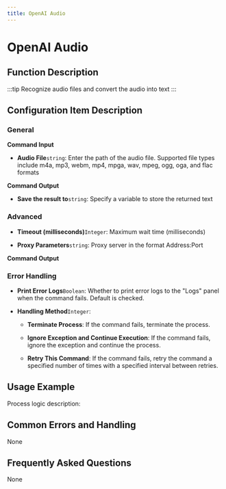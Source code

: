 ```yaml
---
title: OpenAI Audio
---
```


# OpenAI Audio

## Function Description

:::tip 
Recognize audio files and convert the audio into text
:::

## Configuration Item Description

### General

**Command Input**

- **Audio File**`string`: Enter the path of the audio file. Supported file types include m4a, mp3, webm, mp4, mpga, wav, mpeg, ogg, oga, and flac formats


**Command Output**

- **Save the result to**`string`: Specify a variable to store the returned text

### Advanced

- **Timeout (milliseconds)**`Integer`: Maximum wait time (milliseconds)

- **Proxy Parameters**`string`: Proxy server in the format Address:Port


**Command Output**

### Error Handling

- **Print Error Logs**`Boolean`: Whether to print error logs to the "Logs" panel when the command fails. Default is checked. 

- **Handling Method**`Integer`:

    - **Terminate Process**: If the command fails, terminate the process.

    - **Ignore Exception and Continue Execution**: If the command fails, ignore the exception and continue the process.

    - **Retry This Command**: If the command fails, retry the command a specified number of times with a specified interval between retries.

## Usage Example

Process logic description:

## Common Errors and Handling

None

## Frequently Asked Questions

None

